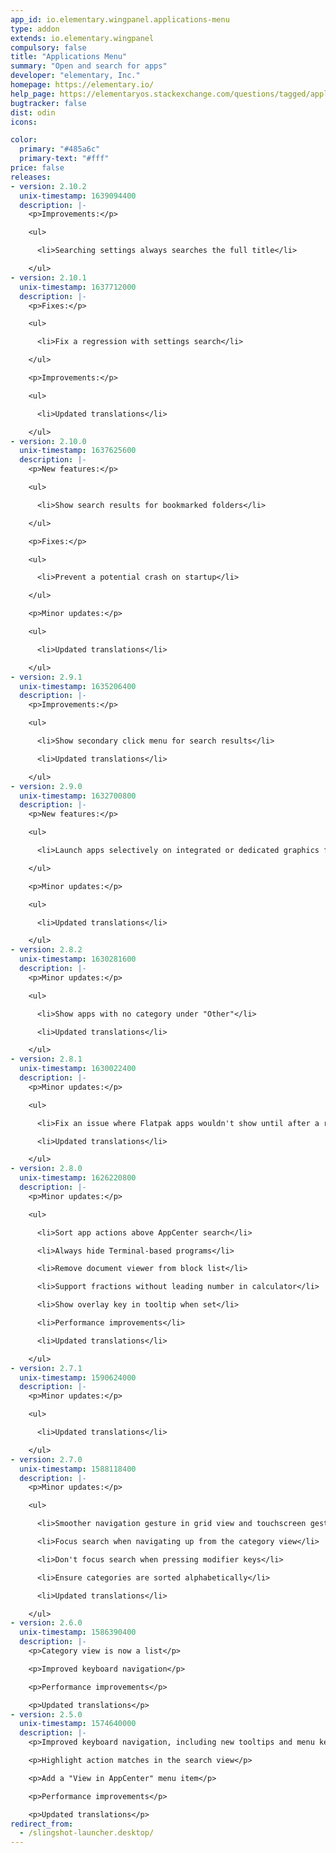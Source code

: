 ```yaml
---
app_id: io.elementary.wingpanel.applications-menu
type: addon
extends: io.elementary.wingpanel
compulsory: false
title: "Applications Menu"
summary: "Open and search for apps"
developer: "elementary, Inc."
homepage: https://elementary.io/
help_page: https://elementaryos.stackexchange.com/questions/tagged/applications-menu
bugtracker: false
dist: odin
icons:

color:
  primary: "#485a6c"
  primary-text: "#fff"
price: false
releases:
- version: 2.10.2
  unix-timestamp: 1639094400
  description: |-
    <p>Improvements:</p>

    <ul>

      <li>Searching settings always searches the full title</li>

    </ul>
- version: 2.10.1
  unix-timestamp: 1637712000
  description: |-
    <p>Fixes:</p>

    <ul>

      <li>Fix a regression with settings search</li>

    </ul>

    <p>Improvements:</p>

    <ul>

      <li>Updated translations</li>

    </ul>
- version: 2.10.0
  unix-timestamp: 1637625600
  description: |-
    <p>New features:</p>

    <ul>

      <li>Show search results for bookmarked folders</li>

    </ul>

    <p>Fixes:</p>

    <ul>

      <li>Prevent a potential crash on startup</li>

    </ul>

    <p>Minor updates:</p>

    <ul>

      <li>Updated translations</li>

    </ul>
- version: 2.9.1
  unix-timestamp: 1635206400
  description: |-
    <p>Improvements:</p>

    <ul>

      <li>Show secondary click menu for search results</li>

      <li>Updated translations</li>

    </ul>
- version: 2.9.0
  unix-timestamp: 1632700800
  description: |-
    <p>New features:</p>

    <ul>

      <li>Launch apps selectively on integrated or dedicated graphics for systems with hybrid graphics</li>

    </ul>

    <p>Minor updates:</p>

    <ul>

      <li>Updated translations</li>

    </ul>
- version: 2.8.2
  unix-timestamp: 1630281600
  description: |-
    <p>Minor updates:</p>

    <ul>

      <li>Show apps with no category under "Other"</li>

      <li>Updated translations</li>

    </ul>
- version: 2.8.1
  unix-timestamp: 1630022400
  description: |-
    <p>Minor updates:</p>

    <ul>

      <li>Fix an issue where Flatpak apps wouldn't show until after a restart</li>

      <li>Updated translations</li>

    </ul>
- version: 2.8.0
  unix-timestamp: 1626220800
  description: |-
    <p>Minor updates:</p>

    <ul>

      <li>Sort app actions above AppCenter search</li>

      <li>Always hide Terminal-based programs</li>

      <li>Remove document viewer from block list</li>

      <li>Support fractions without leading number in calculator</li>

      <li>Show overlay key in tooltip when set</li>

      <li>Performance improvements</li>

      <li>Updated translations</li>

    </ul>
- version: 2.7.1
  unix-timestamp: 1590624000
  description: |-
    <p>Minor updates:</p>

    <ul>

      <li>Updated translations</li>

    </ul>
- version: 2.7.0
  unix-timestamp: 1588118400
  description: |-
    <p>Minor updates:</p>

    <ul>

      <li>Smoother navigation gesture in grid view and touchscreen gesture support</li>

      <li>Focus search when navigating up from the category view</li>

      <li>Don't focus search when pressing modifier keys</li>

      <li>Ensure categories are sorted alphabetically</li>

      <li>Updated translations</li>

    </ul>
- version: 2.6.0
  unix-timestamp: 1586390400
  description: |-
    <p>Category view is now a list</p>

    <p>Improved keyboard navigation</p>

    <p>Performance improvements</p>

    <p>Updated translations</p>
- version: 2.5.0
  unix-timestamp: 1574640000
  description: |-
    <p>Improved keyboard navigation, including new tooltips and menu key support</p>

    <p>Highlight action matches in the search view</p>

    <p>Add a "View in AppCenter" menu item</p>

    <p>Performance improvements</p>

    <p>Updated translations</p>
redirect_from:
  - /slingshot-launcher.desktop/
---
```


